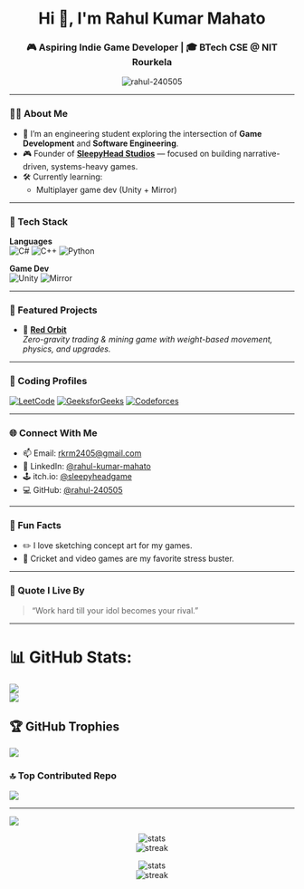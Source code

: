 <h1 align="center">Hi 👋, I'm Rahul Kumar Mahato</h1>
<h3 align="center">🎮 Aspiring Indie Game Developer | 🎓 BTech CSE @ NIT Rourkela</h3>

<p align="center">
  <img src="https://komarev.com/ghpvc/?username=rahul-240505&label=Profile%20views&color=0e75b6&style=flat" alt="rahul-240505" />
</p>

---

### 👨‍💻 About Me

- 🧠 I’m an engineering student exploring the intersection of **Game Development** and **Software Engineering**.
- 🎮 Founder of [**SleepyHead Studios**](https://sleepyheadgame.itch.io/) — focused on building narrative-driven, systems-heavy games.
- 🛠️ Currently learning:
  - Multiplayer game dev (Unity + Mirror)

---

### 🚀 Tech Stack

**Languages**  
![C#](https://img.shields.io/badge/-C%23-239120?logo=c-sharp&logoColor=white&style=for-the-badge)  ![C++](https://img.shields.io/badge/-C++-00599C?logo=c%2B%2B&logoColor=white&style=for-the-badge)  ![Python](https://img.shields.io/badge/-Python-3776AB?logo=python&logoColor=white&style=for-the-badge)

**Game Dev**  
![Unity](https://img.shields.io/badge/-Unity-000?logo=unity&logoColor=white&style=for-the-badge)  ![Mirror](https://img.shields.io/badge/-Mirror%20Networking-FF1493?style=for-the-badge)

---

### 🌟 Featured Projects

- 🌌 [**Red Orbit**](https://sleepyheadstudios.itch.io/red-orbit-10)  
  _Zero-gravity trading & mining game with weight-based movement, physics, and upgrades._

---

### 🔗 Coding Profiles

<p align="left">
  <a href="https://leetcode.com/u/rahul240505/" target="_blank"><img alt="LeetCode" src="https://img.shields.io/badge/LeetCode-FFA116?style=for-the-badge&logo=LeetCode&logoColor=white"/></a>
  <a href="https://www.geeksforgeeks.org/user/rkrm2twx7/" target="_blank"><img alt="GeeksforGeeks" src="https://img.shields.io/badge/GeeksforGeeks-2F8D46?style=for-the-badge&logo=GeeksforGeeks&logoColor=white"/></a>
  <a href="https://codeforces.com/profile/rahul2405" target="_blank"><img alt="Codeforces" src="https://img.shields.io/badge/Codeforces-1F8ACB?style=for-the-badge&logo=Codeforces&logoColor=white"/></a>
</p>

---

### 🌐 Connect With Me

- 📫 Email: [rkrm2405@gmail.com](mailto:rkrm2405@gmail.com)  
- 🔗 LinkedIn: [@rahul-kumar-mahato](https://www.linkedin.com/in/rahul-kumar-mahato-36938931a/)  
- 🕹️ itch.io: [@sleepyheadgame](https://sleepyheadgame.itch.io/)  
- 💻 GitHub: [@rahul-240505](https://github.com/rahul-240505)

---

### 🎨 Fun Facts

- ✏️ I love sketching concept art for my games.
- 🏏 Cricket and video games are my favorite stress buster.

---

### 💬 Quote I Live By

> “Work hard till your idol becomes your rival.”

---

# 📊 GitHub Stats:
![](https://github-readme-streak-stats.herokuapp.com/?user=AyushSinha2603&theme=dark&hide_border=false)<br/>
![](https://github-readme-stats.vercel.app/api/top-langs/?username=AyushSinha2603&theme=dark&hide_border=false&include_all_commits=false&count_private=false&layout=compact)

## 🏆 GitHub Trophies
![](https://github-profile-trophy.vercel.app/?username=AyushSinha2603&theme=merko&no-frame=false&no-bg=true&margin-w=4)


### 🔝 Top Contributed Repo
![](https://github-contributor-stats.vercel.app/api?username=AyushSinha2603&limit=5&theme=merko&combine_all_yearly_contributions=true)

---
[![](https://visitcount.itsvg.in/api?id=AyushSinha2603&icon=9&color=7)](https://visitcount.itsvg.in)

<p align="center">
  <img src="https://github-readme-stats.vercel.app/api?username=rahul-240505&show_icons=true&theme=github_dark&hide=issues" alt="stats" />
  <br/>
  <img src="https://github-readme-streak-stats.demolab.com/?user=rahul-240505&theme=dark" alt="streak" />
</p>
<p align="center">
  <img src="https://github-readme-streak-stats.herokuapp.com/?user=rahul-240505&show_icons=true&theme=github_dark&hide_border=false" alt="stats" />
  <br/>
  <img src="https://github-readme-streak-stats.demolab.com/?user=rahul-240505&theme=dark" alt="streak" />
</p>
